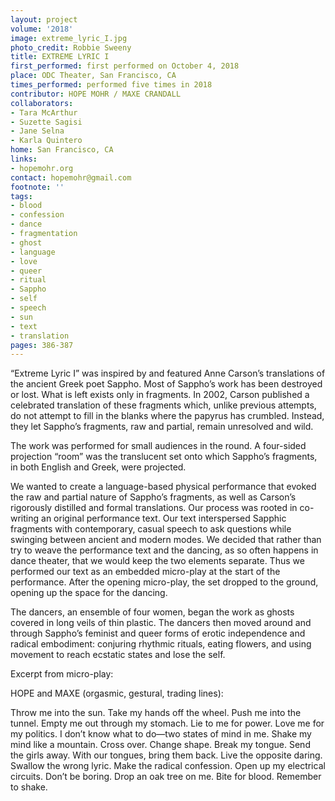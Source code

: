 ```yaml
---
layout: project
volume: '2018'
image: extreme_lyric_I.jpg
photo_credit: Robbie Sweeny
title: EXTREME LYRIC I
first_performed: first performed on October 4, 2018
place: ODC Theater, San Francisco, CA
times_performed: performed five times in 2018
contributor: HOPE MOHR / MAXE CRANDALL
collaborators:
- Tara McArthur
- Suzette Sagisi
- Jane Selna
- Karla Quintero
home: San Francisco, CA
links:
- hopemohr.org
contact: hopemohr@gmail.com
footnote: ''
tags:
- blood
- confession
- dance
- fragmentation
- ghost
- language
- love
- queer
- ritual
- Sappho
- self
- speech
- sun
- text
- translation
pages: 386-387
---
```


“Extreme Lyric I” was inspired by and featured Anne Carson’s translations of the ancient Greek poet Sappho. Most of Sappho’s work has been destroyed or lost. What is left exists only in fragments. In 2002, Carson published a celebrated translation of these fragments which, unlike previous attempts, do not attempt to fill in the blanks where the papyrus has crumbled. Instead, they let Sappho’s fragments, raw and partial, remain unresolved and wild.

The work was performed for small audiences in the round. A four-sided projection “room” was the translucent set onto which Sappho’s fragments, in both English and Greek, were projected.

We wanted to create a language-based physical performance that evoked the raw and partial nature of Sappho’s fragments, as well as Carson’s rigorously distilled and formal translations. Our process was rooted in co-writing an original performance text. Our text interspersed Sapphic fragments with contemporary, casual speech to ask questions while swinging between ancient and modern modes. We decided that rather than try to weave the performance text and the dancing, as so often happens in dance theater, that we would keep the two elements separate. Thus we performed our text as an embedded micro-play at the start of the performance. After the opening micro-play, the set dropped to the ground, opening up the space for the dancing.

The dancers, an ensemble of four women, began the work as ghosts covered in long veils of thin plastic. The dancers then moved around and through Sappho’s feminist and queer forms of erotic independence and radical embodiment: conjuring rhythmic rituals, eating flowers, and using movement to reach ecstatic states and lose the self.

Excerpt from micro-play:

HOPE and MAXE (orgasmic, gestural, trading lines):

Throw me into the sun. Take my hands off the wheel. Push me into the tunnel. Empty me out through my stomach. Lie to me for power. Love me for my politics. I don’t know what to do—two states of mind in me. Shake my mind like a mountain. Cross over. Change shape. Break my tongue. Send the girls away. With our tongues, bring them back. Live the opposite daring. Swallow the wrong lyric. Make the radical confession. Open up my electrical circuits. Don’t be boring. Drop an oak tree on me. Bite for blood. Remember to shake.
